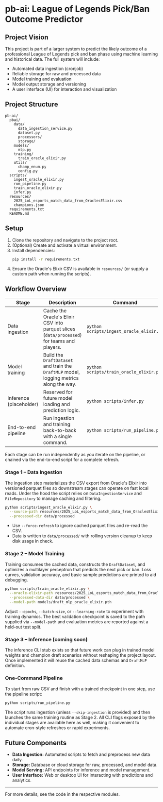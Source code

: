 # pb-ai: League of Legends Pick/Ban Outcome Predictor

## Project Vision
This project is part of a larger system to predict the likely outcome of a professional League of Legends pick and ban phase using
machine learning and historical data. The full system will include:
- Automated data ingestion (cronjob)
- Reliable storage for raw and processed data
- Model training and evaluation
- Model output storage and versioning
- A user interface (UI) for interaction and visualization

## Project Structure
```
pb-ai/
  pbai/
    data/
      data_ingestion_service.py
      dataset.py
      processors/
      storage/
    models/
      mlp.py
    training/
      train_oracle_elixir.py
    utils/
      champ_enum.py
      config.py
  scripts/
    ingest_oracle_elixir.py
    run_pipeline.py
    train_oracle_elixir.py
    infer.py
  resources/
    2025_LoL_esports_match_data_from_OraclesElixir.csv
    champions.json
  requirements.txt
  README.md
```

## Setup
1. Clone the repository and navigate to the project root.
2. (Optional) Create and activate a virtual environment.
3. Install dependencies:
   ```bash
   pip install -r requirements.txt
   ```
4. Ensure the Oracle's Elixir CSV is available in `resources/` (or supply a custom path when running the scripts).

## Workflow Overview
| Stage | Description | Command |
|-------|-------------|---------|
| Data ingestion | Cache the Oracle's Elixir CSV into parquet slices (`data/processed`) for teams and players. | `python scripts/ingest_oracle_elixir.py` |
| Model training | Build the `DraftDataset` and train the `DraftMLP` model, logging metrics along the way. | `python scripts/train_oracle_elixir.py` |
| Inference (placeholder) | Reserved for future model loading and prediction logic. | `python scripts/infer.py` |
| End-to-end pipeline | Run ingestion and training back-to-back with a single command. | `python scripts/run_pipeline.py` |

Each stage can be run independently as you iterate on the pipeline, or chained via the end-to-end script for a complete refresh.

### Stage 1 – Data Ingestion
The ingestion step materializes the CSV export from Oracle's Elixir into versioned parquet files so downstream stages can operate on
fast local reads. Under the hood the script relies on `DataIngestionService` and `FileRepository` to manage caching and filtering.

```bash
python scripts/ingest_oracle_elixir.py \
  --source-path resources/2025_LoL_esports_match_data_from_OraclesElixir.csv \
  --processed-dir data/processed
```

- Use `--force-refresh` to ignore cached parquet files and re-read the CSV.
- Data is written to `data/processed/` with rolling version cleanup to keep disk usage in check.

### Stage 2 – Model Training
Training consumes the cached data, constructs the `DraftDataset`, and optimizes a multilayer perceptron that predicts the next pick or ban.
Loss curves, validation accuracy, and basic sample predictions are printed to aid debugging.

```bash
python scripts/train_oracle_elixir.py \
  --oracle-elixir-path resources/2025_LoL_esports_match_data_from_OraclesElixir.csv \
  --processed-data-dir data/processed \
  --model-path models/draft_mlp_oracle_elixir.pth
```

Adjust `--epochs`, `--batch-size`, or `--learning-rate` to experiment with training dynamics. The best validation checkpoint is saved to the path
supplied via `--model-path` and evaluation metrics are reported against a held-out test split.

### Stage 3 – Inference (coming soon)
The inference CLI stub exists so that future work can plug in trained model weights and champion draft scenarios without reshaping the
project layout. Once implemented it will reuse the cached data schemas and `DraftMLP` definition.

### One-Command Pipeline
To start from raw CSV and finish with a trained checkpoint in one step, use the pipeline script:

```bash
python scripts/run_pipeline.py
```

The script runs ingestion (unless `--skip-ingestion` is provided) and then launches the same training routine as Stage 2. All CLI flags exposed
by the individual stages are available here as well, making it convenient to automate cron-style refreshes or rapid experiments.

## Future Components
- **Data Ingestion:** Automated scripts to fetch and preprocess new data daily.
- **Storage:** Database or cloud storage for raw, processed, and model data.
- **Model Serving:** API endpoints for inference and model management.
- **User Interface:** Web or desktop UI for interacting with predictions and analytics.

---
For more details, see the code in the respective modules.
